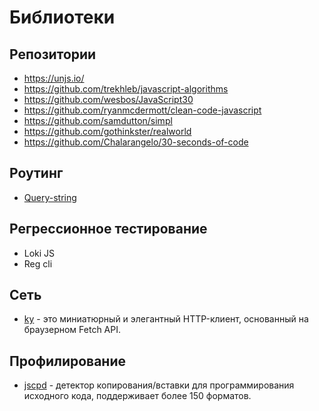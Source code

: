 # Библиотеки

## Репозитории

- https://unjs.io/
- https://github.com/trekhleb/javascript-algorithms
- https://github.com/wesbos/JavaScript30
- https://github.com/ryanmcdermott/clean-code-javascript
- https://github.com/samdutton/simpl
- https://github.com/gothinkster/realworld
- https://github.com/Chalarangelo/30-seconds-of-code

## Роутинг

- [Query-string](https://www.npmjs.com/package/query-string)

## Регрессионное тестирование

- Loki JS
- Reg cli

## Сеть

- [ky](https://www.npmjs.com/package/ky) - это миниатюрный и элегантный HTTP-клиент, основанный на браузерном Fetch API.

## Профилирование

- [jscpd](https://www.npmjs.com/package/jscpd) - детектор копирования/вставки для программирования исходного кода, поддерживает более 150 форматов.
